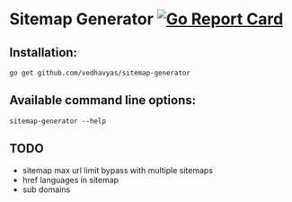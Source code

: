 # Sitemap Generator [![Go Report Card](https://goreportcard.com/badge/github.com/vedhavyas/sitemap-generator)](https://goreportcard.com/report/github.com/vedhavyas/sitemap-generator)

## Installation:
`go get github.com/vedhavyas/sitemap-generator`

## Available command line options:
`sitemap-generator --help`


## TODO
* sitemap max url limit bypass with multiple sitemaps
* href languages in sitemap
* sub domains

